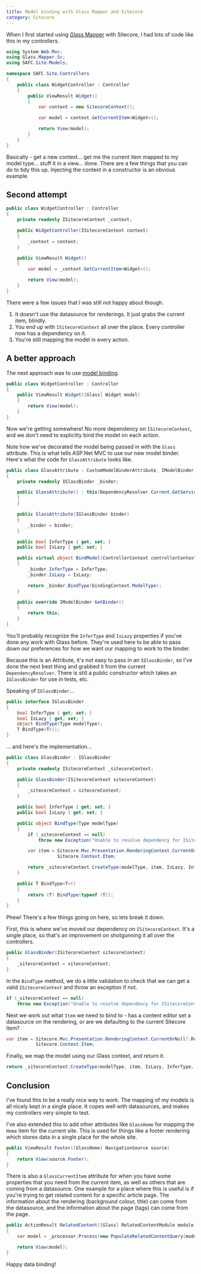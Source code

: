```yaml
---
title: Model binding with Glass Mapper and Sitecore
category: Sitecore
---
```


When I first started using [Glass Mapper](http://glass.lu) with Sitecore, I had lots of code like this in my controllers.

```csharp
using System.Web.Mvc;
using Glass.Mapper.Sc;
using SAFC.Site.Models;

namespace SAFC.Site.Controllers
{
    public class WidgetController : Controller
    {
        public ViewResult Widget()
        {
            var context = new SitecoreContext();

            var model = context.GetCurrentItem<Widget>();

            return View(model);
        }
    }
}
```

Basically - get a new context... get me the current item mapped to my model type... stuff it in a view... done.
There are a few things that you can do to tidy this up. Injecting the context in a constructor is an obvious example. 

Second attempt
--------------

```csharp
public class WidgetController : Controller
{
    private readonly ISitecoreContext _context;

    public WidgetController(ISitecoreContext context)
    {
        _context = context;
    }

    public ViewResult Widget()
    {
        var model = _context.GetCurrentItem<Widget>();

        return View(model);
    }
}
```

There were a few issues that I was still not happy about though.

1. It doesn't use the datasource for renderings. It just grabs the current item, blindly. 
2. You end up with `ISitecoreContext` all over the place. Every controller now has a dependency on it. 
3. You're still mapping the model in every action. 

A better approach
-----------------

The next approach was to use [model binding](https://docs.asp.net/en/latest/mvc/models/model-binding.html). 

```csharp
public class WidgetController : Controller
{
    public ViewResult Widget([Glass] Widget model)
    {
        return View(model);
    }
}
```

Now we're getting somewhere! No more dependency on `ISitecoreContext`, and we don't need to explicitly bind the model on each action. 

Note how we've decorated the model being passed in with the `Glass` attribute. This is what tells ASP.Net MVC to use our new model binder. 
Here's what the code for `GlassAttribute` looks like.

```csharp
public class GlassAttribute : CustomModelBinderAttribute, IModelBinder
{
    private readonly IGlassBinder _binder;

    public GlassAttribute() : this(DependencyResolver.Current.GetService<IGlassBinder>())
    {
    }

    public GlassAttribute(IGlassBinder binder)
    {
        _binder = binder;
    }

    public bool InferType { get; set; }
    public bool IsLazy { get; set; }

    public virtual object BindModel(ControllerContext controllerContext, ModelBindingContext bindingContext)
    {
        _binder.InferType = InferType;
        _binder.IsLazy = IsLazy;

        return _binder.BindType(bindingContext.ModelType);
    }

    public override IModelBinder GetBinder()
    {
        return this;
    }
}
```

You'll probably recognize the `InferType` and `IsLazy` properties if you've done any work with Glass before. They're used here to be able to pass down our preferences for how we want our mapping to work to the binder. 

Because this is an Attribute, it's not easy to pass in an `IGlassBinder`, so I've done the next best thing and grabbed it from the current `DependencyResolver`. There is still a public constructor which takes an `IGlassBinder` for use in tests, etc.

Speaking of `IGlassBinder`... 

```csharp
public interface IGlassBinder
{
    bool InferType { get; set; }
    bool IsLazy { get; set; }
    object BindType(Type modelType);
    T BindType<T>();
}
```

... and here's the implementation...

```csharp
public class GlassBinder : IGlassBinder
{
    private readonly ISitecoreContext _sitecoreContext;

    public GlassBinder(ISitecoreContext sitecoreContext)
    {
        _sitecoreContext = sitecoreContext;
    }

    public bool InferType { get; set; }
    public bool IsLazy { get; set; }

    public object BindType(Type modelType)
    {
        if (_sitecoreContext == null)
            throw new Exception("Unable to resolve dependency for ISitecoreContext.");

        var item = Sitecore.Mvc.Presentation.RenderingContext.CurrentOrNull?.Rendering?.Item ??
                   Sitecore.Context.Item;

        return _sitecoreContext.CreateType(modelType, item, IsLazy, InferType, null);;
    }

    public T BindType<T>()
    {
        return (T) BindType(typeof (T));
    }
}
```

Phew! There's a few things going on here, so lets break it down. 

First, this is where we've moved our dependency on `ISitecoreContext`. It's a single place, so that's an improvement on shotgunning it all over the controllers. 

```csharp
public GlassBinder(ISitecoreContext sitecoreContext)
{
    _sitecoreContext = sitecoreContext;
}
```

In the `BindType` method, we do a little validation to check that we can get a valid `ISitecoreContext` and throw an exception if not. 

```csharp
if (_sitecoreContext == null)
    throw new Exception("Unable to resolve dependency for ISitecoreContext.");
```

Next we work out what `Item` we need to bind to - has a content editor set a datasource on the rendering, or are we defaulting to the current Sitecore item?

```csharp
var item = Sitecore.Mvc.Presentation.RenderingContext.CurrentOrNull?.Rendering?.Item ?? 
           Sitecore.Context.Item;
``` 

Finally, we map the model using our Glass context, and return it. 

```csharp
return _sitecoreContext.CreateType(modelType, item, IsLazy, InferType, null);
```

Conclusion
----------

I've found this to be a really nice way to work. The mapping of my models is all nicely kept in a single place. It copes well with datasources, and makes my controllers very simple to test. 

I've also extended this to add other attributes like `GlassHome` for mapping the `Home` item for the current site. This is used for things like a footer rendering which stores data in a single place for the whole site. 

```csharp
public ViewResult Footer([GlassHome] NavigationSource source)
{
    return View(source.Footer);
}
```

There is also a `GlassCurrentItem` attribute for when you have some properties that you need from the current item, as well as others that are coming from a datasource. One example for a place where this is useful is if you're trying to get related content for a specific article page. The information about the rendering (background colour, title) can come from the datasource, and the information about the page (tags) can come from the page. 

```csharp
public ActionResult RelatedContent([Glass] RelatedContentModule module, [GlassCurrentItem] ContentPage page)
{
    var model = _processor.Process(new PopulateRelatedContentQuery(module, page));

    return View(model);
}
```

Happy data binding!